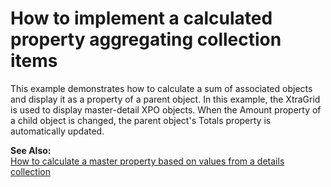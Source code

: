 # How to implement a calculated property aggregating collection items


<p>This example demonstrates how to calculate a sum of associated objects and display it as a property of a parent object. In this example, the XtraGrid is used to display master-detail XPO objects. When the Amount property of a child object is changed, the parent object's Totals property is automatically updated.</p><p><strong>See Also:</strong><br />
<a href="https://www.devexpress.com/Support/Center/p/E305">How to calculate a master property based on values from a details collection</a></p>

<br/>


